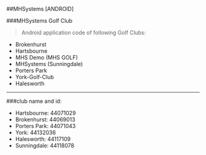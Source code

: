 ##MHSystems [ANDROID]

###MHSystems Golf Club
>Android application code of following Golf Clubs:
- Brokenhurst
- Hartsbourne
- MHS Demo (MHS GOLF)
- MHSystems (Sunningdale)
- Porters Park
- York-Golf-Club
- Halesworth

--------------------------------------------------------

###club name and id:
- Hartsbourne: 44071029
- Brokenhurst: 44069013
- Porters Park: 44071043
- York: 44132036
- Halesworth: 44117109
- Sunningdale: 44118078
